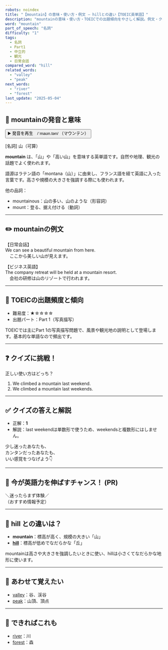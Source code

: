 ```yaml
---
robots: noindex
title: "【mountain】の意味・使い方・例文 ― hillとの違い【TOEIC英単語】"
description: "mountainの意味・使い方・TOEICでの出題傾向をやさしく解説。例文・クイズ付きでhillとの違いもわかりやすく学べます。"
word: "mountain"
part_of_speech: "名詞"
difficulty: "1"
tags:
  - 名詞
  - Part1
  - 中立的
  - 観光
  - 日常会話
compared_word: "hill"
related_words:
  - "valley"
  - "peak"
next_words:
  - "river"
  - "forest"
last_update: "2025-05-04"
---
```


## 🔰 mountainの発音と意味

<button class="play-audio" onclick="playTTS('mountain')">
  <span class="play-audio-main">
    ▶️ 発音を再生　/ˈmaʊn.tən/
  </span>
  <span class="play-audio-sub">
    （マウンテン）
  </span>
</button>

[名詞] 山（可算）

**mountain** は、「山」や「高い山」を意味する英単語です。自然や地理、観光の話題でよく使われます。

語源はラテン語の「montana（山）」に由来し、フランス語を経て英語に入った言葉です。高さや規模の大きさを強調する際にも使われます。

他の品詞：  
- mountainous：山の多い、山のような（形容詞）
- mount：登る、据え付ける（動詞）

---

## ✏️ mountainの例文

【日常会話】  
We can see a beautiful mountain from here.  
　ここから美しい山が見えます。

【ビジネス英語】  
The company retreat will be held at a mountain resort.  
　会社の研修は山のリゾートで行われます。

---

## 🎯 TOEICの出題頻度と傾向

- 難易度：★☆☆☆☆
- 出題パート：Part 1（写真描写）

TOEICでは主にPart 1の写真描写問題で、風景や観光地の説明として登場します。基本的な単語なので頻出です。

---

## ❓ クイズに挑戦！

正しい使い方はどっち？

1. We climbed a mountain last weekend.  
2. We climbed a mountain last weekends.

---

## ✅ クイズの答えと解説

- 正解：**1**
- 解説：last weekendは単数形で使うため、weekendsと複数形にはしません。

少し迷ったあなたも、  
カンタンだったあなたも、  
いい感覚をつなげよう👇️

---

## 🚀 今が英語力を伸ばすチャンス！ (PR)

<div class="info-center">
＼迷ったらまず体験／<br>  
（おすすめ情報予定）
</div>

---

## 🤔  hill との違いは？

- **mountain**：標高が高く、規模の大きい「山」
- **[hill](/word/hill/)**：標高が低めでなだらかな「丘」

mountainは高さや大きさを強調したいときに使い、hillは小さくてなだらかな地形に使います。

---

## 🧩 あわせて覚えたい

- [valley](/word/valley/)：谷、渓谷
- [peak](/word/peak/)：山頂、頂点

---

## 📖 できればこれも

- [river](/word/river/)：川
- [forest](/word/forest/)：森

<!-- cvid: aid21_bid39 -->
